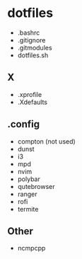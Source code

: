 # dotfiles

  * .bashrc
  * .gitignore
  * .gitmodules
  * dotfiles.sh

## X

  * .xprofile
  * .Xdefaults

## .config

  * compton (not used)
  * dunst
  * i3
  * mpd
  * nvim
  * polybar
  * qutebrowser
  * ranger
  * rofi
  * termite

## Other

  * ncmpcpp

